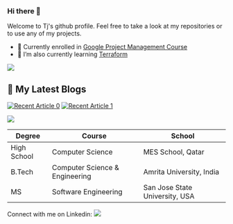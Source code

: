 ### Hi there 👋
Welcome to Tj's github profile. Feel free to take a look at my repositories or to use any of my projects. 

- 🔭 Currently enrolled in [Google Project Management Course](https://www.coursera.org/professional-certificates/google-project-management#courses) 
- 🌱 I’m also currently learning [Terraform](https://www.udemy.com/course/terraform-beginner-to-advanced/)
  
<img  src="https://raw.githubusercontent.com/andreasbm/readme/master/assets/lines/rainbow.png">

## 📝 My Latest Blogs
<div> 

<a target="_blank" href="https://github-readme-medium-recent-article-red.vercel.app/medium/@tjskrishna/0"><img src="https://github-readme-medium-recent-article-red.vercel.app/medium/@tjskrishna/0" alt="Recent Article 0"></a>
<a target="_blank" href="https://github-readme-medium-recent-article-red.vercel.app/medium/@tjskrishna/1"><img src="https://github-readme-medium-recent-article-red.vercel.app/medium/@tjskrishna/1" alt="Recent Article 1"></a>

</div>
<img  src="https://raw.githubusercontent.com/andreasbm/readme/master/assets/lines/rainbow.png">

| Degree  | Course | School |
| ------------- | ------------- | ------------- |
|  High School | Computer Science  | MES School, Qatar  |
| B.Tech  | Computer Science & Engineering  | Amrita University, India  |
| MS  | Software Engineering  | San Jose State University, USA  |

Connect with me on Linkedin:  [<img src="https://img.shields.io/badge/linkedin-%230077B5.svg?&style=for-the-badge&logo=linkedin&logoColor=white">](https://www.linkedin.com/in/thejas-krishnan-8286ab5b)

<!--
**lmn0/lmn0** is a ✨ _special_ ✨ repository because its `README.md` (this file) appears on your GitHub profile.

Here are some ideas to get you started:

- 🔭 I’m currently working on ...
- 🌱 I’m currently learning ...
- 👯 I’m looking to collaborate on ...
- 🤔 I’m looking for help with ...
- 💬 Ask me about ...
- 📫 How to reach me: ...
- 😄 Pronouns: ...
- ⚡ Fun fact: ...
-->
